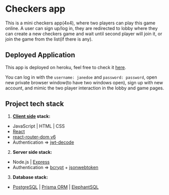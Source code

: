 # Checkers app

This is a mini checkers app(4x4), where two players can play this game online. A user can sign up/log in, they are redirected to lobby where they can create a new checkers game and wait until second player will join it, or join the game from the list(if there is any).

## Deployed Application

This app is deployed on heroku, feel free to check it [here](https://checkers-not-chess.herokuapp.com/).

You can log in with the `username: janedoe` and `password: password`, open new private browser window(to have two windows open), sign up with new account, and mimic the two player interaction in the lobby and game pages.

## Project tech stack

1. **[Client side](https://github.com/vzaboraite/boolean-uk-final-solo-project-client) stack:**

- JavaScript | HTML | CSS
- [React](https://github.com/facebook/create-react-app)
- [react-router-dom v6](https://reactrouter.com/docs/en/v6/getting-started/overview)
- Authentication => [jwt-decode](https://www.npmjs.com/package/jwt-decode)

2. **Server side stack:**

- Node.js | [Express](https://expressjs.com/en/starter/installing.html)
- Authentication => [bcrypt](https://www.npmjs.com/package/bcrypt) + [jsonwebtoken](https://www.npmjs.com/package/jsonwebtoken)

3. **Database stack:**

- [PostgreSQL](https://www.postgresql.org/docs/) | [Prisma ORM](https://www.prisma.io/docs/concepts/components/prisma-client)
  | [ElephantSQL](https://www.elephantsql.com/)
